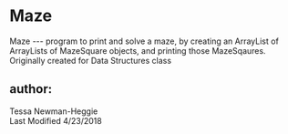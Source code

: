 # Maze
Maze --- program to print and solve a maze, by creating an ArrayList of ArrayLists of MazeSquare objects, and printing those MazeSqaures.   
Originally created for Data Structures class
## author:
Tessa Newman-Heggie  
Last Modified 4/23/2018


